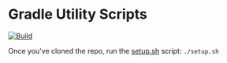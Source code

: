 # Gradle Utility Scripts

[![Build](https://github.com/lancethomps/gradle-scripts/actions/workflows/build.yml/badge.svg)](https://github.com/lancethomps/gradle-scripts/actions/workflows/build.yml)

Once you've cloned the repo, run the [setup.sh](setup.sh) script: `./setup.sh`

